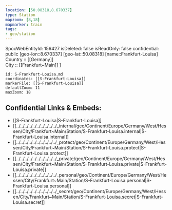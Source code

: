 ```yaml
---
location: [50.08318,8.670337] 
type: Station 
mapzoom: [8,18] 
mapmarker: train 
tags:
- geo/station
---
```

SpocWebEntityId: 156427
isDeleted: false
isReadOnly: false
confidential: public
[geo-lon::8.670337] 
[geo-lat::50.08318] 
[name::Frankfurt-Louisa] 
Country :: [[Germany]]  
City :: [[Frankfurt~Main]] ] 


```leaflet
id: S-Frankfurt-Louisa.md
coordinates: [[S-Frankfurt-Louisa]] 
markerFile: [[S-Frankfurt-Louisa]] 
defaultZoom: 11 
maxZoom: 18
```


## Confidential Links & Embeds: 
- [[S-Frankfurt-Louisa|S-Frankfurt-Louisa]] 
- [[../../../../../../../../../../_internal/geo/Continent/Europe/Germany/West/Hessen/City/Frankfurt~Main/Station/S-Frankfurt-Louisa.internal|S-Frankfurt-Louisa.internal]] 
- [[../../../../../../../../../../_protect/geo/Continent/Europe/Germany/West/Hessen/City/Frankfurt~Main/Station/S-Frankfurt-Louisa.protect|S-Frankfurt-Louisa.protect]] 
- [[../../../../../../../../../../_private/geo/Continent/Europe/Germany/West/Hessen/City/Frankfurt~Main/Station/S-Frankfurt-Louisa.private|S-Frankfurt-Louisa.private]] 
- [[../../../../../../../../../../_personal/geo/Continent/Europe/Germany/West/Hessen/City/Frankfurt~Main/Station/S-Frankfurt-Louisa.personal|S-Frankfurt-Louisa.personal]] 
- [[../../../../../../../../../../_secret/geo/Continent/Europe/Germany/West/Hessen/City/Frankfurt~Main/Station/S-Frankfurt-Louisa.secret|S-Frankfurt-Louisa.secret]] 
